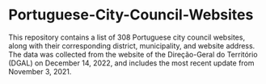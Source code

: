 # Portuguese-City-Council-Websites
This repository contains a list of 308 Portuguese city council websites, along with their corresponding district, municipality, and website address. The data was collected from the website of the Direção-Geral do Território (DGAL) on December 14, 2022, and includes the most recent update from November 3, 2021.
